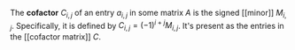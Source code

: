 
The **cofactor** $C_{i, j}$ of an entry $a_{i, j}$ in some matrix $A$ is the signed [[minor]] $M_{i, j}$. Specifically, it is defined by $C_{i, j}=(-1)^{i+j}M_{i, j}$. It's present as the entries in the [[cofactor matrix]] $C$.
